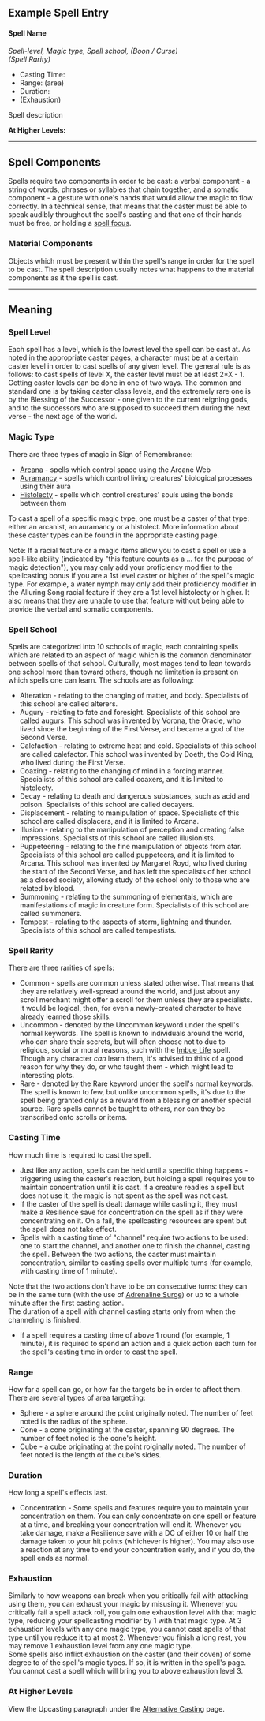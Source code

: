 ## Example Spell Entry

#### Spell Name
 
_Spell-level, Magic type, Spell school, (Boon / Curse)_  
_(Spell Rarity)_
 
- Casting Time:
- Range: (area)
- Duration:
- (Exhaustion)
 
Spell description
 
**At Higher Levels:**
   
- - -
## Spell Components
 
Spells require two components in order to be cast: a verbal component - a string of words, phrases or syllables that chain together, and a somatic component - a gesture with one's hands that would allow the magic to flow correctly. In a technical sense, that means that the caster must be able to speak audibly throughout the spell's casting and that one of their hands must be free, or holding a [spell focus](Spell%20Foci.md).
 
### Material Components

Objects which must be present within the spell's range in order for the spell to be cast. The spell description usually notes what happens to the material components as it the spell is cast.
   
- - -
## Meaning
 
### Spell Level

Each spell has a level, which is the lowest level the spell can be cast at. As noted in the appropriate caster pages, a character must be at a certain caster level in order to cast spells of any given level. The general rule is as follows: to cast spells of level X, the caster level must be at least 2*X - 1.  
Getting caster levels can be done in one of two ways. The common and standard one is by taking caster class levels, and the extremely rare one is by the Blessing of the Successor - one given to the current reigning gods, and to the successors who are supposed to succeed them during the next verse - the next age of the world.
 
### Magic Type

There are three types of magic in Sign of Remembrance:

- [Arcana](Arcana.md) - spells which control space using the Arcane Web
- [Auramancy](Auramancy.md) - spells which control living creatures' biological processes using their aura
- [Histolecty](Histolecty.md) - spells which control creatures' souls using the bonds between them

To cast a spell of a specific magic type, one must be a caster of that type: either an arcanist, an auramancy or a histolect. More information about these caster types can be found in the appropriate casting page.
 
Note: If a racial feature or a magic items allow you to cast a spell or use a spell-like ability (indicated by "this feature counts as a … for the purpose of magic detection"), you may only add your proficiency modifier to the spellcasting bonus if you are a 1st level caster or higher of the spell's magic type. For example, a water nymph may only add their proficiency modifier in the Alluring Song racial feature if they are a 1st level histolecty or higher. It also means that they are unable to use that feature without being able to provide the verbal and somatic components.
 
### Spell School

Spells are categorized into 10 schools of magic, each containing spells which are related to an aspect of magic which is the common denominator between spells of that school. Culturally, most mages tend to lean towards one school more than toward others, though no limitation is present on which spells one can learn. The schools are as following:

- Alteration - relating to the changing of matter, and body. Specialists of this school are called alterers.
- Augury - relating to fate and foresight. Specialists of this school are called augurs. This school was invented by Vorona, the Oracle, who lived since the beginning of the First Verse, and became a god of the Second Verse.
- Calefaction - relating to extreme heat and cold. Specialists of this school are called calefactor. This school was invented by Doeth, the Cold King, who lived during the First Verse.
- Coaxing - relating to the changing of mind in a forcing manner. Specialists of this school are called coaxers, and it is limited to histolecty.
- Decay - relating to death and dangerous substances, such as acid and poison. Specialists of this school are called decayers.
- Displacement - relating to manipulation of space. Specialists of this school are called displacers, and it is limited to Arcana.
- Illusion - relating to the manipulation of perception and creating false impressions. Specialists of this school are called illusionists.
- Puppeteering - relating to the fine manipulation of objects from afar. Specialists of this school are called puppeteers, and it is limited to Arcana. This school was invented by Margaret Royd, who lived during the start of the Second Verse, and has left the specialists of her school as a closed society, allowing study of the school only to those who are related by blood.
- Summoning - relating to the summoning of elementals, which are manifestations of magic in creature form. Specialists of this school are called summoners.
- Tempest - relating to the aspects of storm, lightning and thunder. Specialists of this school are called tempestists.
 
### Spell Rarity

There are three rarities of spells:

- Common - spells are common unless stated otherwise. That means that they are relatively well-spread around the world, and just about any scroll merchant might offer a scroll for them unless they are specialists. It would be logical, then, for even a newly-created character to have already learned those skills.
- Uncommon - denoted by the Uncommon keyword under the spell's normal keywords. The spell is known to individuals around the world, who can share their secrets, but will often choose not to due to religious, social or moral reasons, such with the [Imbue Life](Imbue%20Life.md) spell. Though any character _can_ learn them, it's advised to think of a good reason for why they do, or who taught them - which might lead to interesting plots.
- Rare - denoted by the Rare keyword under the spell's normal keywords. The spell is known to few, but unlike uncommon spells, it's due to the spell being granted only as a reward from a blessing or another special source. Rare spells cannot be taught to others, nor can they be transcribed onto scrolls or items.
 
### Casting Time

How much time is required to cast the spell.

- Just like any action, spells can be held until a specific thing happens - triggering using the caster's reaction, but holding a spell requires you to maintain concentration until it is cast. If a creature readies a spell but does not use it, the magic is not spent as the spell was not cast.
- If the caster of the spell is dealt damage while casting it, they must make a Resilience save for concentration on the spell as if they were concentrating on it. On a fail, the spellcasting resources are spent but the spell does not take effect.
- Spells with a casting time of "channel" require two actions to be used: one to start the channel, and another one to finish the channel, casting the spell. Between the two actions, the caster must maintain concentration, similar to casting spells over multiple turns (for example, with casting time of 1 minute).

Note that the two actions don't have to be on consecutive turns: they can be in the same turn (with the use of [Adrenaline Surge](Sign%20of%20Remembrance/Classes/Base%20Classes/Martials/Fighter.md)) or up to a whole minute after the first casting action.  
The duration of a spell with channel casting starts only from when the channeling is finished.

- If a spell requires a casting time of above 1 round (for example, 1 minute), it is required to spend an action and a quick action each turn for the spell's casting time in order to cast the spell.
 
### Range

How far a spell can go, or how far the targets be in order to affect them. There are several types of area targetting:

- Sphere - a sphere around the point originally noted. The number of feet noted is the radius of the sphere.
- Cone - a cone originating at the caster, spanning 90 degrees. The number of feet noted is the cone's height.
- Cube - a cube originating at the point roiginally noted. The number of feet noted is the length of the cube's sides.
 
### Duration

How long a spell's effects last.

- Concentration - Some spells and features require you to maintain your concentration on them. You can only concentrate on one spell or feature at a time, and breaking your concentration will end it. Whenever you take damage, make a Resilience save with a DC of either 10 or half the damage taken to your hit points (whichever is higher). You may also use a reaction at any time to end your concentration early, and if you do, the spell ends as normal.
 
### Exhaustion

Similarly to how weapons can break when you critically fail with attacking using them, you can exhaust your magic by misusing it. Whenever you critically fail a spell attack roll, you gain one exhaustion level with that magic type, reducing your spellcasting modifier by 1 with that magic type. At 3 exhaustion levels with any one magic type, you cannot cast spells of that type until you reduce it to at most 2. Whenever you finish a long rest, you may remove 1 exhaustion level from any one magic type.  
Some spells also inflict exhaustion on the caster (and their coven) of some degree to of the spell's magic types. If so, it is written in the spell's page. You cannot cast a spell which will bring you to above exhaustion level 3.
 
### At Higher Levels

View the Upcasting paragraph under the [Alternative Casting](Alternative%20Casting%20Methods) page.